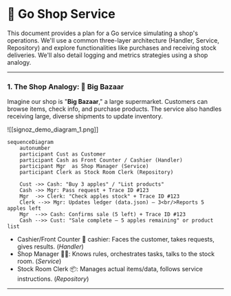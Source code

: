 # 🛒 Go Shop Service

This document provides a plan for a Go service simulating a shop's operations. We'll use a common three-layer architecture (Handler, Service, Repository) and explore functionalities like purchases and receiving stock deliveries. We'll also detail logging and metrics strategies using a shop analogy.

---

### 1. The Shop Analogy: 🏪 Big Bazaar

Imagine our shop is "**Big Bazaar**," a large supermarket. Customers can browse items, check info, and purchase products. The service also handles receiving large, diverse shipments to update inventory.

![[signoz_demo_diagram_1.png]]

```mermaid
sequenceDiagram
    autonumber
    participant Cust as Customer
    participant Cash as Front Counter / Cashier (Handler)
    participant Mgr  as Shop Manager (Service)
    participant Clerk as Stock Room Clerk (Repository)

    Cust ->> Cash: "Buy 3 apples" / "List products"
    Cash ->> Mgr: Pass request + Trace ID #123
    Mgr  ->> Clerk: "Check apples stock" + Trace ID #123
    Clerk -->> Mgr: Updates ledger (data.json) – 3<br/>Reports 5 apples left
    Mgr  -->> Cash: Confirms sale (5 left) + Trace ID #123
    Cash -->> Cust: "Sale complete — 5 apples remaining" or product list
```

- Cashier/Front Counter 🧑‍ cashier: Faces the customer, takes requests, gives results. (*Handler*)
- Shop Manager 🧑‍💼: Knows rules, orchestrates tasks, talks to the stock room. (*Service*)
- Stock Room Clerk 📦: Manages actual items/data, follows service instructions. (*Repository*)

---


